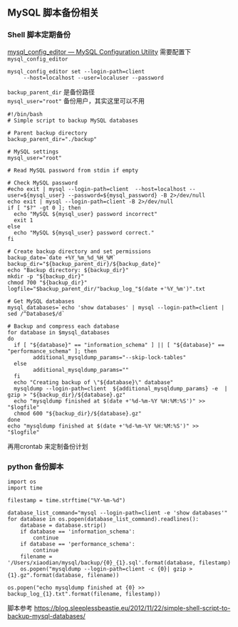 ## MySQL 脚本备份相关

### Shell 脚本定期备份

[mysql_config_editor — MySQL Configuration Utility](http://dev.mysql.com/doc/refman/5.7/en/mysql-config-editor.html) 需要配置下`mysql_config_editor`

	mysql_config_editor set --login-path=client
         --host=localhost --user=localuser --password

`backup_parent_dir` 是备份路径  
`mysql_user="root"` 备份用户，其实这里可以不用


```
#!/bin/bash
# Simple script to backup MySQL databases

# Parent backup directory
backup_parent_dir="./backup"

# MySQL settings
mysql_user="root"

# Read MySQL password from stdin if empty

# Check MySQL password
#echo exit | mysql --login-path=client  --host=localhost --user=${mysql_user} --password=${mysql_password} -B 2>/dev/null
echo exit | mysql --login-path=client -B 2>/dev/null
if [ "$?" -gt 0 ]; then
  echo "MySQL ${mysql_user} password incorrect"
  exit 1
else
  echo "MySQL ${mysql_user} password correct."
fi

# Create backup directory and set permissions
backup_date=`date +%Y_%m_%d_%H_%M`
backup_dir="${backup_parent_dir}/${backup_date}"
echo "Backup directory: ${backup_dir}"
mkdir -p "${backup_dir}"
chmod 700 "${backup_dir}"
logfile="$backup_parent_dir/"backup_log_"$(date +'%Y_%m')".txt

# Get MySQL databases
mysql_databases=`echo 'show databases' | mysql --login-path=client | sed /^Database$/d`

# Backup and compress each database
for database in $mysql_databases
do
  if [ "${database}" == "information_schema" ] || [ "${database}" == "performance_schema" ]; then
        additional_mysqldump_params="--skip-lock-tables"
  else
        additional_mysqldump_params=""
  fi
  echo "Creating backup of \"${database}\" database"
  mysqldump --login-path=client  ${additional_mysqldump_params} -e  | gzip > "${backup_dir}/${database}.gz"
  echo "mysqldump finished at $(date +'%d-%m-%Y %H:%M:%S')" >> "$logfile"
  chmod 600 "${backup_dir}/${database}.gz"
done
echo "mysqldump finished at $(date +'%d-%m-%Y %H:%M:%S')" >> "$logfile"
```

再用crontab 来定制备份计划

### python 备份脚本


```
import os
import time

filestamp = time.strftime("%Y-%m-%d")

database_list_command="mysql --login-path=client -e 'show databases'"
for database in os.popen(database_list_command).readlines():
    database = database.strip()
    if database == 'information_schema':
        continue
    if database == 'performance_schema':
        continue
    filename = '/Users/xiaodian/mysql/backup/{0}_{1}.sql'.format(database, filestamp)
    os.popen("mysqldump --login-path=client -c {0}| gzip > {1}.gz".format(database, filename))

os.popen("echo mysqldump finished at {0} >> backup_log_{1}.txt".format(filename, filestamp))
```



脚本参考
<https://blog.sleeplessbeastie.eu/2012/11/22/simple-shell-script-to-backup-mysql-databases/>